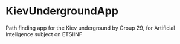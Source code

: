 # KievUndergroundApp
Path finding app for the Kiev underground by Group 29, for Artificial Inteligence subject on ETSIINF